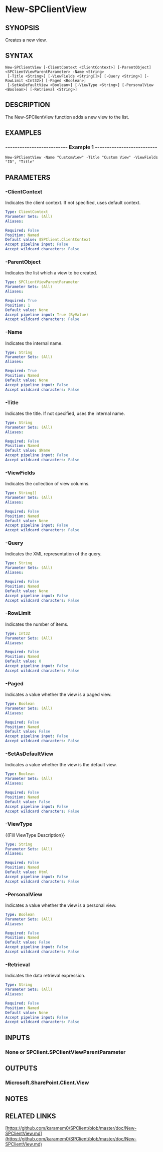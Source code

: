 # New-SPClientView

## SYNOPSIS
Creates a new view.

## SYNTAX

```
New-SPClientView [-ClientContext <ClientContext>] [-ParentObject] <SPClientViewParentParameter> -Name <String>
 [-Title <String>] [-ViewFields <String[]>] [-Query <String>] [-RowLimit <Int32>] [-Paged <Boolean>]
 [-SetAsDefaultView <Boolean>] [-ViewType <String>] [-PersonalView <Boolean>] [-Retrieval <String>]
```

## DESCRIPTION
The New-SPClientView function adds a new view to the list.

## EXAMPLES

### -------------------------- Example 1 --------------------------
```
New-SPClientView -Name "CustomView" -Title "Custom View" -ViewFields "ID", "Title"
```

## PARAMETERS

### -ClientContext
Indicates the client context.
If not specified, uses default context.

```yaml
Type: ClientContext
Parameter Sets: (All)
Aliases: 

Required: False
Position: Named
Default value: $SPClient.ClientContext
Accept pipeline input: False
Accept wildcard characters: False
```

### -ParentObject
Indicates the list which a view to be created.

```yaml
Type: SPClientViewParentParameter
Parameter Sets: (All)
Aliases: 

Required: True
Position: 1
Default value: None
Accept pipeline input: True (ByValue)
Accept wildcard characters: False
```

### -Name
Indicates the internal name.

```yaml
Type: String
Parameter Sets: (All)
Aliases: 

Required: True
Position: Named
Default value: None
Accept pipeline input: False
Accept wildcard characters: False
```

### -Title
Indicates the title.
If not specified, uses the internal name.

```yaml
Type: String
Parameter Sets: (All)
Aliases: 

Required: False
Position: Named
Default value: $Name
Accept pipeline input: False
Accept wildcard characters: False
```

### -ViewFields
Indicates the collection of view columns.

```yaml
Type: String[]
Parameter Sets: (All)
Aliases: 

Required: False
Position: Named
Default value: None
Accept pipeline input: False
Accept wildcard characters: False
```

### -Query
Indicates the XML representation of the query.

```yaml
Type: String
Parameter Sets: (All)
Aliases: 

Required: False
Position: Named
Default value: None
Accept pipeline input: False
Accept wildcard characters: False
```

### -RowLimit
Indicates the number of items.

```yaml
Type: Int32
Parameter Sets: (All)
Aliases: 

Required: False
Position: Named
Default value: 0
Accept pipeline input: False
Accept wildcard characters: False
```

### -Paged
Indicates a value whether the view is a paged view.

```yaml
Type: Boolean
Parameter Sets: (All)
Aliases: 

Required: False
Position: Named
Default value: False
Accept pipeline input: False
Accept wildcard characters: False
```

### -SetAsDefaultView
Indicates a value whether the view is the default view.

```yaml
Type: Boolean
Parameter Sets: (All)
Aliases: 

Required: False
Position: Named
Default value: False
Accept pipeline input: False
Accept wildcard characters: False
```

### -ViewType
{{Fill ViewType Description}}

```yaml
Type: String
Parameter Sets: (All)
Aliases: 

Required: False
Position: Named
Default value: Html
Accept pipeline input: False
Accept wildcard characters: False
```

### -PersonalView
Indicates a value whether the view is a personal view.

```yaml
Type: Boolean
Parameter Sets: (All)
Aliases: 

Required: False
Position: Named
Default value: False
Accept pipeline input: False
Accept wildcard characters: False
```

### -Retrieval
Indicates the data retrieval expression.

```yaml
Type: String
Parameter Sets: (All)
Aliases: 

Required: False
Position: Named
Default value: None
Accept pipeline input: False
Accept wildcard characters: False
```

## INPUTS

### None or SPClient.SPClientViewParentParameter

## OUTPUTS

### Microsoft.SharePoint.Client.View

## NOTES

## RELATED LINKS

[https://github.com/karamem0/SPClient/blob/master/doc/New-SPClientView.md](https://github.com/karamem0/SPClient/blob/master/doc/New-SPClientView.md)

